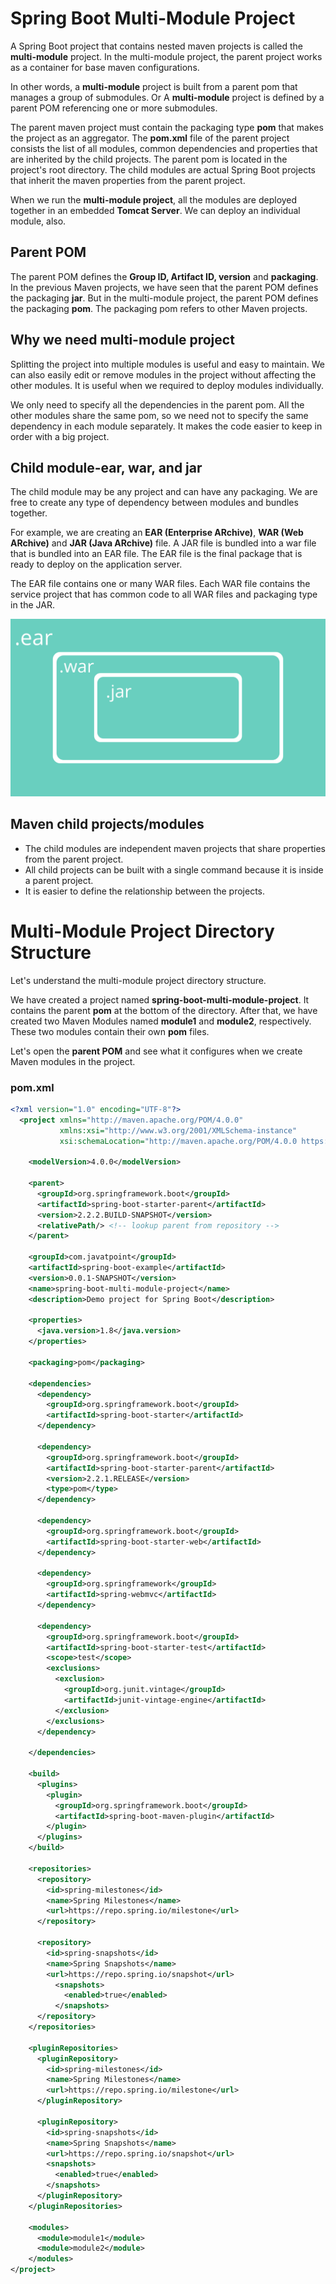 # Spring Boot Multi-Module Project
A Spring Boot project that contains nested maven projects is called the **multi-module** project. In the multi-module project, the parent project works as a container for base maven configurations.

In other words, a **multi-module** project is built from a parent pom that manages a group of submodules. Or A **multi-module** project is defined by a parent POM referencing one or more submodules.

The parent maven project must contain the packaging type **pom** that makes the project as an aggregator. The **pom.xml** file of the parent project consists the list of all modules, common dependencies and properties that are inherited by the child projects. The parent pom is located in the project's root directory. The child modules are actual Spring Boot projects that inherit the maven properties from the parent project.

When we run the **multi-module project**, all the modules are deployed together in an embedded **Tomcat Server**. We can deploy an individual module, also.

## Parent POM
The parent POM defines the **Group ID, Artifact ID, version** and **packaging**. In the previous Maven projects, we have seen that the parent POM defines the packaging **jar**. But in the multi-module project, the parent POM defines the packaging **pom**. The packaging pom refers to other Maven projects.

## Why we need multi-module project
Splitting the project into multiple modules is useful and easy to maintain. We can also easily edit or remove modules in the project without affecting the other modules. It is useful when we required to deploy modules individually.

We only need to specify all the dependencies in the parent pom. All the other modules share the same pom, so we need not to specify the same dependency in each module separately. It makes the code easier to keep in order with a big project.

## Child module-ear, war, and jar
The child module may be any project and can have any packaging. We are free to create any type of dependency between modules and bundles together.

For example, we are creating an **EAR (Enterprise ARchive)**, **WAR (Web ARchive)** and **JAR (Java ARchive)** file. A JAR file is bundled into a war file that is bundled into an EAR file. The EAR file is the final package that is ready to deploy on the application server.

The EAR file contains one or many WAR files. Each WAR file contains the service project that has common code to all WAR files and packaging type in the JAR.

![Multi Module Photo](/2_Project_Components/Multi_Module_Project/image/ear.png)

## Maven child projects/modules
- The child modules are independent maven projects that share properties from the parent project.
- All child projects can be built with a single command because it is inside a parent project.
- It is easier to define the relationship between the projects.

# Multi-Module Project Directory Structure
Let's understand the multi-module project directory structure.

We have created a project named **spring-boot-multi-module-project**. It contains the parent **pom** at the bottom of the directory. After that, we have created two Maven Modules named **module1** and **module2**, respectively. These two modules contain their own **pom** files.

Let's open the **parent POM** and see what it configures when we create Maven modules in the project.

### pom.xml

```xml  
<?xml version="1.0" encoding="UTF-8"?>  
  <project xmlns="http://maven.apache.org/POM/4.0.0" 
           xmlns:xsi="http://www.w3.org/2001/XMLSchema-instance" 
           xsi:schemaLocation="http://maven.apache.org/POM/4.0.0 https://maven.apache.org/xsd/maven-4.0.0.xsd">  
  
    <modelVersion>4.0.0</modelVersion>  

    <parent>  
      <groupId>org.springframework.boot</groupId>  
      <artifactId>spring-boot-starter-parent</artifactId>  
      <version>2.2.2.BUILD-SNAPSHOT</version>  
      <relativePath/> <!-- lookup parent from repository -->  
    </parent>  
    
    <groupId>com.javatpoint</groupId>  
    <artifactId>spring-boot-example</artifactId>  
    <version>0.0.1-SNAPSHOT</version>  
    <name>spring-boot-multi-module-project</name>  
    <description>Demo project for Spring Boot</description>  
  
    <properties>  
      <java.version>1.8</java.version>  
    </properties>  
    
    <packaging>pom</packaging>  
    
    <dependencies>  
      <dependency>  
        <groupId>org.springframework.boot</groupId>  
        <artifactId>spring-boot-starter</artifactId>  
      </dependency>   
      
      <dependency>  
        <groupId>org.springframework.boot</groupId>  
        <artifactId>spring-boot-starter-parent</artifactId>  
        <version>2.2.1.RELEASE</version>  
        <type>pom</type>  
      </dependency>  
      
      <dependency>  
        <groupId>org.springframework.boot</groupId>  
        <artifactId>spring-boot-starter-web</artifactId>  
      </dependency>  
      
      <dependency>  
        <groupId>org.springframework</groupId>  
        <artifactId>spring-webmvc</artifactId>  
      </dependency>  
      
      <dependency>  
        <groupId>org.springframework.boot</groupId>  
        <artifactId>spring-boot-starter-test</artifactId>  
        <scope>test</scope>  
        <exclusions>  
          <exclusion>  
            <groupId>org.junit.vintage</groupId>  
            <artifactId>junit-vintage-engine</artifactId>  
          </exclusion>  
        </exclusions>  
      </dependency>  
      
    </dependencies> 
    
    <build>  
      <plugins>  
        <plugin>  
          <groupId>org.springframework.boot</groupId>  
          <artifactId>spring-boot-maven-plugin</artifactId>  
        </plugin>  
      </plugins>  
    </build>  
    
    <repositories>  
      <repository>  
        <id>spring-milestones</id>  
        <name>Spring Milestones</name>  
        <url>https://repo.spring.io/milestone</url>  
      </repository>
      
      <repository>  
        <id>spring-snapshots</id>  
        <name>Spring Snapshots</name>  
        <url>https://repo.spring.io/snapshot</url>  
          <snapshots>  
            <enabled>true</enabled>  
          </snapshots> 
      </repository>  
    </repositories>  
    
    <pluginRepositories>  
      <pluginRepository>  
        <id>spring-milestones</id>  
        <name>Spring Milestones</name>  
        <url>https://repo.spring.io/milestone</url>  
      </pluginRepository>  
      
      <pluginRepository>  
        <id>spring-snapshots</id>  
        <name>Spring Snapshots</name>  
        <url>https://repo.spring.io/snapshot</url>  
        <snapshots>  
          <enabled>true</enabled>  
        </snapshots>  
      </pluginRepository>  
    </pluginRepositories>  
    
    <modules>  
      <module>module1</module>  
      <module>module2</module>  
    </modules>  
</project> 
```
